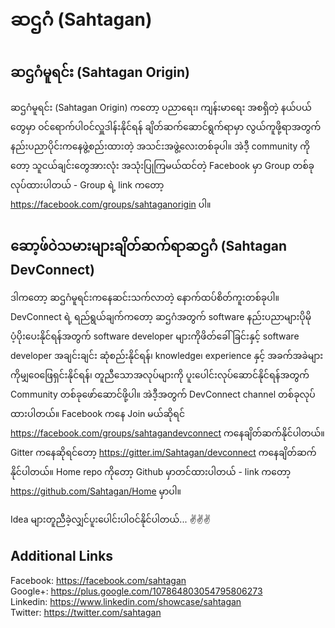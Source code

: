 # ဆဌဂံ (Sahtagan)

## ဆဌဂံမူရင်း (Sahtagan Origin)

ဆဌဂံမူရင်း (Sahtagan Origin) ကတော့ ပညာရေး၊ ကျန်းမာရေး အစရှိတဲ့ နယ်ပယ်တွေမှာ ဝင်ရောက်ပါဝင်လှူဒါန်းနိုင်ရန် ချိတ်ဆက်ဆောင်ရွက်ရာမှာ လွယ်ကူဖို့ရာအတွက် နည်းပညာပိုင်းကနေဖွဲ့စည်းထားတဲ့ အသင်းအဖွဲ့လေးတစ်ခုပါ။ အဲဒီ့ community ကိုတော့ သူငယ်ချင်းတွေအားလုံး အသုံးပြုကြမယ်ထင်တဲ့ Facebook မှာ Group တစ်ခုလုပ်ထားပါတယ် - Group ရဲ့ link ကတော့ https://facebook.com/groups/sahtaganorigin ပါ။

## ဆော့ဖ်ဝဲသမားများချိတ်ဆက်ရာဆဌဂံ (Sahtagan DevConnect)

ဒါကတော့ ဆဌဂံမူရင်းကနေဆင်းသက်လာတဲ့ နောက်ထပ်စိတ်ကူးတစ်ခုပါ။ DevConnect ရဲ့ ရည်ရွယ်ချက်ကတော့ ဆဌဂံအတွက် software နည်းပညာများပိုမိုပံ့ပိုးပေးနိုင်ရန်အတွက် software developer များကိုဖိတ်ခေါ်ခြင်းနှင့် software developer အချင်းချင်း ဆုံစည်းနိုင်ရန်၊ knowledge၊ experience နှင့် အခက်အခဲများကိုမျှ၀ေဖြေရှင်းနိုင်ရန်၊ တူညီသောအလုပ်များကို ပူးပေါင်းလုပ်ဆောင်နိုင်ရန်အတွက် Community တစ်ခုဖော်ဆောင်ဖို့ပါ။ အဲဒီ့အတွက် DevConnect channel တစ်ခုလုပ်ထားပါတယ်။ Facebook ကနေ Join မယ်ဆိုရင် https://facebook.com/groups/sahtagandevconnect ကနေချိတ်ဆက်နိုင်ပါတယ်။ Gitter ကနေဆိုရင်တော့ https://gitter.im/Sahtagan/devconnect ကနေချိတ်ဆက်နိုင်ပါတယ်။ Home repo ကိုတော့ Github မှာတင်ထားပါတယ် - link ကတော့ https://github.com/Sahtagan/Home မှာပါ။
  
Idea များတူညီခဲ့လျှင်ပူးပေါင်းပါဝင်နိုင်ပါတယ်... ✌✌✌

## Additional Links

Facebook: https://facebook.com/sahtagan  
Google+: https://plus.google.com/107864803054795806273  
Linkedin: https://www.linkedin.com/showcase/sahtagan  
Twitter: https://twitter.com/sahtagan